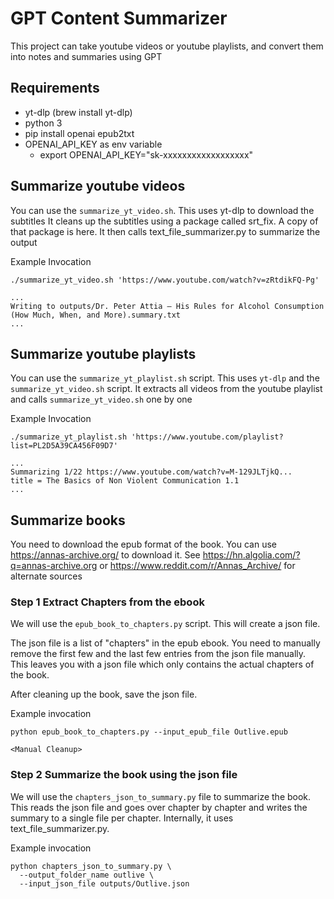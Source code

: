 # GPT Content Summarizer

This project can take youtube videos or youtube playlists, and convert them into notes and summaries using GPT


## Requirements

* yt-dlp (brew install yt-dlp)
* python 3
* pip install openai epub2txt
* OPENAI_API_KEY as env variable
  * export OPENAI_API_KEY="sk-xxxxxxxxxxxxxxxxxx"

## Summarize youtube videos

You can use the `summarize_yt_video.sh`. This uses yt-dlp to download the subtitles
It cleans up the subtitles using a package called srt_fix. A copy of that package is here. It then calls text_file_summarizer.py to summarize the output

Example Invocation

```
./summarize_yt_video.sh 'https://www.youtube.com/watch?v=zRtdikFQ-Pg'

...
Writing to outputs/Dr. Peter Attia — His Rules for Alcohol Consumption (How Much, When, and More).summary.txt
...
```

## Summarize youtube playlists

You can use the `summarize_yt_playlist.sh` script. This uses `yt-dlp` and the `summarize_yt_video.sh` script. It extracts all videos from
the youtube playlist and calls `summarize_yt_video.sh` one by one




Example Invocation

```
./summarize_yt_playlist.sh 'https://www.youtube.com/playlist?list=PL2D5A39CA456F09D7'

...
Summarizing 1/22 https://www.youtube.com/watch?v=M-129JLTjkQ...
title = The Basics of Non Violent Communication 1.1
...
```

## Summarize books

You need to download the epub format of the book. You can use https://annas-archive.org/ to download it. See https://hn.algolia.com/?q=annas-archive.org or https://www.reddit.com/r/Annas_Archive/ for alternate sources


### Step 1 Extract Chapters from the ebook

We will use the `epub_book_to_chapters.py` script. This will create a json file.

The json file is a list of "chapters" in the epub ebook. You need to manually remove the first few and the last few entries from the
json file manually. This leaves you with a json file which only contains the actual chapters of the book.

After cleaning up the book, save the json file.

Example invocation

```
python epub_book_to_chapters.py --input_epub_file Outlive.epub

<Manual Cleanup>
```

### Step 2 Summarize the book using the json file

We will use the `chapters_json_to_summary.py` file to summarize the book. This reads the
json file and goes over chapter by chapter and writes the summary to a single file per chapter. Internally, it uses text_file_summarizer.py.

Example invocation

```
python chapters_json_to_summary.py \
  --output_folder_name outlive \
  --input_json_file outputs/Outlive.json
```
